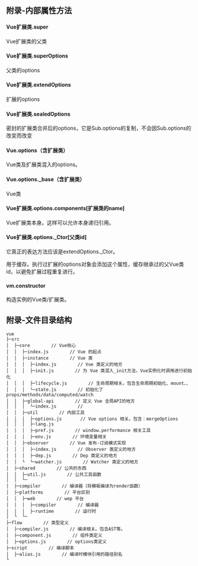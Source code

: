 ## 附录-内部属性方法
#### Vue扩展类.super
Vue扩展类的父类
#### Vue扩展类.superOptions
父类的options
#### Vue扩展类.extendOptions
扩展的options
#### Vue扩展类.sealedOptions
密封的扩展类合并后的options，它是Sub.options的复制，不会因Sub.options的改变而改变
#### Vue.options（含扩展类）
Vue类及扩展类混入的options。
#### Vue.options._base（含扩展类）
Vue类
#### Vue扩展类.options.components[扩展类的name]
Vue扩展类本身。这样可以允许本身递归引用。
#### Vue扩展类.options._Ctor[父类id]
它真正的表达方法应该是extendOptions._Ctor。

用于缓存。执行过扩展的options对象会添加这个属性，缓存继承过的父Vue类id，以避免扩展过程重复进行。
#### vm.constructor
构造实例的Vue类/扩展类。




## 附录-文件目录结构
````
vue
├─src
│  ├─core        // Vue核心
│  │  ├─index.js        // Vue 的起点
│  │  ├─instance        // Vue 类
│  │  │  ├─index.js        // Vue 类定义的地方
│  │  │  ├─init.js        // 为 Vue 类混入_init方法，Vue实例化时调用进行初始化
│  │  │  ├─lifecycle.js        // 生命周期相关。包含生命周期初始化、mount、、
│  │  │  └─state.js        // 初始化了 props/methods/data/computed/watch
│  │  ├─global-api        // 定义 Vue 全局API的地方
│  │  │  └─index.js        //
│  │  ├─util        // 内部工具
│  │  │  ├─options.js       // Vue options 相关。包含：mergeOptions
│  │  │  ├─lang.js        
│  │  │  ├─pref.js        // window.performance 相关工具
│  │  │  ├─env.js        // 环境变量相关
│  │  ├─observer        // Vue 发布-订阅模式实现
│  │  │  ├─index.js        // Observer 类定义的地方
│  │  │  ├─dep.js        // Dep 类定义的地方
│  │  └  └─watcher.js        // Watcher 类定义的地方
│  ├─shared        // 公共的东西
│  │  ├─util.js        // 公共工具函数
│  │  └─
│  ├─compiler        // 编译器（将模板编译为render函数）
│  ├─platforms        // 平台区别
│  │  ├─web        // wep 平台
│  │  │  ├─compiler        // 编译器
│  │  │  ├─runtime        // 运行时
│  └  └─
├─flow        // 类型定义
│  ├─compiler.js        // 编译相关。包含AST等。
│  ├─component.js        // 组件类定义
│  ├─options.js        // options类定义
├─script        // 编译脚本
│  ├─alias.js        // 编译时模块引用的路径别名
└
````




